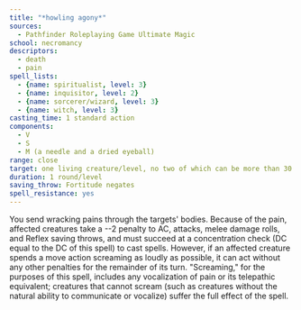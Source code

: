 ```yaml
---
title: "*howling agony*"
sources:
  - Pathfinder Roleplaying Game Ultimate Magic
school: necromancy
descriptors:
  - death
  - pain
spell_lists:
  - {name: spiritualist, level: 3}
  - {name: inquisitor, level: 2}
  - {name: sorcerer/wizard, level: 3}
  - {name: witch, level: 3}
casting_time: 1 standard action
components:
  - V
  - S
  - M (a needle and a dried eyeball)
range: close
target: one living creature/level, no two of which can be more than 30 ft. apart
duration: 1 round/level
saving_throw: Fortitude negates
spell_resistance: yes
---
```


You send wracking pains through the targets' bodies. Because of the pain, affected creatures take a --2 penalty to AC, attacks, melee damage rolls, and Reflex saving throws, and must succeed at a concentration check (DC equal to the DC of this spell) to cast spells. However, if an affected creature spends a move action screaming as loudly as possible, it can act without any other penalties for the remainder of its turn. "Screaming," for the purposes of this spell, includes any vocalization of pain or its telepathic equivalent; creatures that cannot scream (such as creatures without the natural ability to communicate or vocalize) suffer the full effect of the spell.


